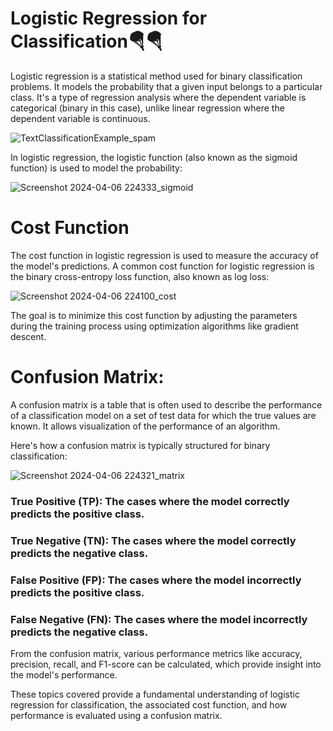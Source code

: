 # Logistic Regression for Classification🪂🪂
Logistic regression is a statistical method used for binary classification problems. It models the probability that a given input belongs to a particular class. It's a type of regression analysis where the dependent variable is categorical (binary in this case), unlike linear regression where the dependent variable is continuous.


![TextClassificationExample_spam](https://github.com/Abdelrahman-Amen/Logistic_Regression_From_Scratch/assets/103226865/235a53b7-22e9-45af-b421-aeb44bc60999)

In logistic regression, the logistic function (also known as the sigmoid function) is used to model the probability:



![Screenshot 2024-04-06 224333_sigmoid](https://github.com/Abdelrahman-Amen/Logistic_Regression_From_Scratch/assets/103226865/5d696fe9-7cd3-42cf-ab17-c4506f2bdebd)


# Cost Function
The cost function in logistic regression is used to measure the accuracy of the model's predictions. A common cost function for logistic regression is the binary cross-entropy loss function, also known as log loss:


![Screenshot 2024-04-06 224100_cost](https://github.com/Abdelrahman-Amen/Logistic_Regression_From_Scratch/assets/103226865/20bb2569-5778-48f7-ab24-606bb772452c)


The goal is to minimize this cost function by adjusting the parameters  during the training process using optimization algorithms like gradient descent.



# Confusion Matrix:
A confusion matrix is a table that is often used to describe the performance of a classification model on a set of test data for which the true values are known. It allows visualization of the performance of an algorithm.




Here's how a confusion matrix is typically structured for binary classification:




![Screenshot 2024-04-06 224321_matrix](https://github.com/Abdelrahman-Amen/Logistic_Regression_From_Scratch/assets/103226865/3317020c-9fd5-43de-841d-efa3efc54080)



### True Positive (TP): The cases where the model correctly predicts the positive class.
### True Negative (TN): The cases where the model correctly predicts the negative class.
### False Positive (FP): The cases where the model incorrectly predicts the positive class.
### False Negative (FN): The cases where the model incorrectly predicts the negative class.
From the confusion matrix, various performance metrics like accuracy, precision, recall, and F1-score can be calculated, which provide insight into the model's performance.



These topics covered provide a fundamental understanding of logistic regression for classification, the associated cost function, and how performance is evaluated using a confusion matrix.




